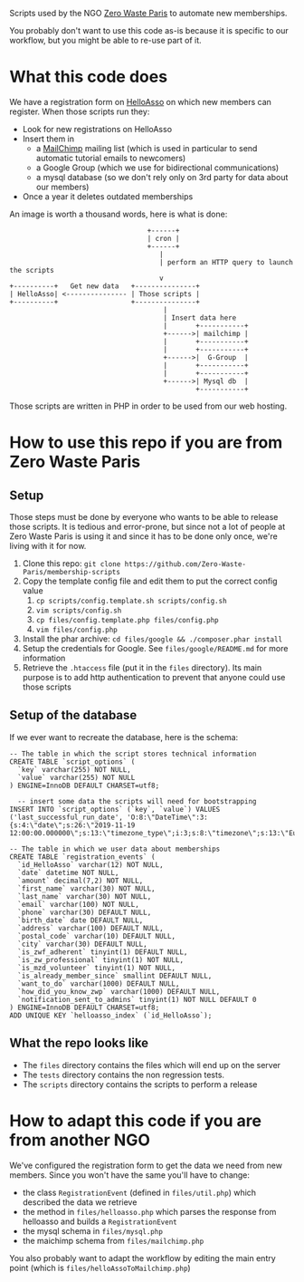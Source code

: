 Scripts used by the NGO [Zero Waste Paris](https://zerowasteparis.fr/) to automate new memberships.

You probably don't want to use this code as-is because it is specific to our workflow, but you might be able to re-use part of it.

What this code does
===================

We have a registration form on [HelloAsso](https://www.helloasso.com/) on which new members can register. When those scripts run they:

* Look for new registrations on HelloAsso
* Insert them in
  * a [MailChimp](https://mailchimp.com/) mailing list (which is used in particular to send automatic tutorial emails to newcomers)
  * a Google Group (which we use for bidirectional communications)
  * a mysql database (so we don't rely only on 3rd party for data about our members)
* Once a year it deletes outdated memberships

An image is worth a thousand words, here is what is done:

                                      +------+
                                      | cron |
                                      +------+
                                         |
                                         | perform an HTTP query to launch the scripts
                                         v
    +----------+   Get new data   +---------------+
    | HelloAsso| <--------------- | Those scripts |
    +----------+                  +---------------+
                                          |
                                          | Insert data here
                                          |       +-----------+
                                          +------>| mailchimp |
                                          |       +-----------+
                                          |       +-----------+
                                          +------>|  G-Group  |
                                          |       +-----------+
                                          |       +-----------+
                                          +------>| Mysql db  |
                                                  +-----------+


Those scripts are written in PHP in order to be used from our web hosting. 

How to use this repo if you are from Zero Waste Paris
=====================================================
Setup
-----
Those steps must be done by everyone who wants to be able to release those scripts. It is tedious and error-prone, but since not a lot of people at Zero Waste Paris is using it and since it has to be done only once, we're living with it for now.

1. Clone this repo: `git clone https://github.com/Zero-Waste-Paris/membership-scripts`
1. Copy the template config file and edit them to put the correct config value
   1. `cp scripts/config.template.sh scripts/config.sh`
   1. `vim scripts/config.sh`
   1. `cp files/config.template.php files/config.php`
   1. `vim files/config.php`
1. Install the phar archive: `cd files/google && ./composer.phar install`
1. Setup the credentials for Google. See `files/google/README.md` for more information
1. Retrieve the `.htaccess` file (put it in the `files` directory). Its main purpose is to add http authentication to prevent that anyone could use those scripts

Setup of the database
---------------------

If we ever want to recreate the database, here is the schema:

    -- The table in which the script stores technical information
    CREATE TABLE `script_options` (
      `key` varchar(255) NOT NULL,
      `value` varchar(255) NOT NULL
    ) ENGINE=InnoDB DEFAULT CHARSET=utf8;

      -- insert some data the scripts will need for bootstrapping
    INSERT INTO `script_options` (`key`, `value`) VALUES
    ('last_successful_run_date', 'O:8:\"DateTime\":3:{s:4:\"date\";s:26:\"2019-11-19 12:00:00.000000\";s:13:\"timezone_type\";i:3;s:8:\"timezone\";s:13:\"Europe/Zurich\";}');

    -- The table in which we user data about memberships   
    CREATE TABLE `registration_events` (
      `id_HelloAsso` varchar(12) NOT NULL,
      `date` datetime NOT NULL,
      `amount` decimal(7,2) NOT NULL,
      `first_name` varchar(30) NOT NULL,
      `last_name` varchar(30) NOT NULL,
      `email` varchar(100) NOT NULL,
      `phone` varchar(30) DEFAULT NULL,
      `birth_date` date DEFAULT NULL,
      `address` varchar(100) DEFAULT NULL,
      `postal_code` varchar(10) DEFAULT NULL,
      `city` varchar(30) DEFAULT NULL,
      `is_zwf_adherent` tinyint(1) DEFAULT NULL,
      `is_zw_professional` tinyint(1) NOT NULL,
      `is_mzd_volunteer` tinyint(1) NOT NULL,
      `is_already_member_since` smallint DEFAULT NULL,
      `want_to_do` varchar(1000) DEFAULT NULL,
      `how_did_you_know_zwp` varchar(1000) DEFAULT NULL,
      `notification_sent_to_admins` tinyint(1) NOT NULL DEFAULT 0
    ) ENGINE=InnoDB DEFAULT CHARSET=utf8; 
    ADD UNIQUE KEY `helloasso_index` (`id_HelloAsso`);



What the repo looks like
------------------------

* The `files` directory contains the files which will end up on the server
* The `tests` directory contains the non regression tests.
* The `scripts` directory contains the scripts to perform a release

How to adapt this code if you are from another NGO
==================================================

We've configured the registration form to get the data we need from new members. Since you won't have the same you'll have to change:

* the class `RegistrationEvent` (defined in `files/util.php`) which described the data we retrieve
* the method in `files/helloasso.php` which parses the response from helloasso and builds a `RegistrationEvent`
* the mysql schema in `files/mysql.php`
* the maichimp schema from `files/mailchimp.php`

You also probably want to adapt the workflow by editing the main entry point (which is `files/helloAssoToMailchimp.php`)
